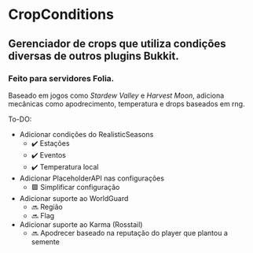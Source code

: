 # **CropConditions**

## Gerenciador de crops que utiliza condições diversas de outros plugins Bukkit.
### Feito para servidores Folia.
Baseado em jogos como *Stardew Valley* e *Harvest Moon*, adiciona mecânicas como apodrecimento, temperatura e drops baseados em rng.

To-DO:
+ Adicionar condições do RealisticSeasons
  + ✔️ Estações 
  + ✔️ Eventos
  + ✔️ Temperatura local
+ Adicionar PlaceholderAPI nas configurações
  + 🟪 Simplificar configuração
+ Adicionar suporte ao WorldGuard
  + 🔜 Região
  + 🔜 Flag
+ Adicionar suporte ao Karma (Rosstail)
  + 🔜 Apodrecer baseado na reputação do player que plantou a semente
 
  
